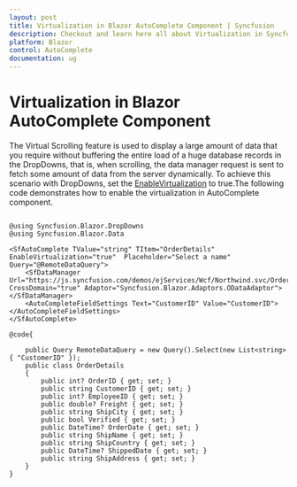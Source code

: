 ```yaml
---
layout: post
title: Virtualization in Blazor AutoComplete Component | Syncfusion
description: Checkout and learn here all about Virtualization in Syncfusion Blazor AutoComplete component and much more.
platform: Blazor
control: AutoComplete
documentation: ug
---
```


# Virtualization in Blazor AutoComplete Component

The Virtual Scrolling feature is used to display a large amount of data that you require without buffering the entire load of a huge database records in the DropDowns, that is, when scrolling, the data manager request is sent to fetch some amount of data from the server dynamically. To achieve this scenario with DropDowns, set the [EnableVirtualization](https://help.syncfusion.com/cr/blazor/Syncfusion.Blazor.DropDowns.SfDropDownList-2.html#Syncfusion_Blazor_DropDowns_SfDropDownList_2_EnableVirtualization) to true.The following code demonstrates how to enable the virtualization in AutoComplete component.

```cshtml

@using Syncfusion.Blazor.DropDowns
@using Syncfusion.Blazor.Data 

<SfAutoComplete TValue="string" TItem="OrderDetails" EnableVirtualization="true"  Placeholder="Select a name" Query="@RemoteDataQuery">
    <SfDataManager Url="https://js.syncfusion.com/demos/ejServices/Wcf/Northwind.svc/Orders" CrossDomain="true" Adaptor="Syncfusion.Blazor.Adaptors.ODataAdaptor"></SfDataManager>
    <AutoCompleteFieldSettings Text="CustomerID" Value="CustomerID"></AutoCompleteFieldSettings>
</SfAutoComplete>

@code{

    public Query RemoteDataQuery = new Query().Select(new List<string> { "CustomerID" });
    public class OrderDetails
    {
        public int? OrderID { get; set; }
        public string CustomerID { get; set; }
        public int? EmployeeID { get; set; }
        public double? Freight { get; set; }
        public string ShipCity { get; set; }
        public bool Verified { get; set; }
        public DateTime? OrderDate { get; set; }
        public string ShipName { get; set; }
        public string ShipCountry { get; set; }
        public DateTime? ShippedDate { get; set; }
        public string ShipAddress { get; set; }
    }
}
```



